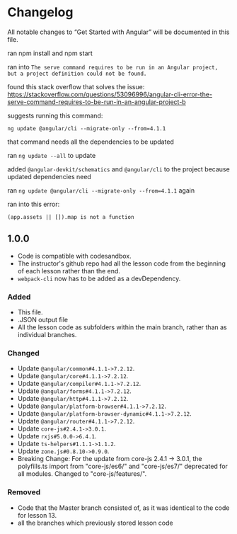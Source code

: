 # Changelog

All notable changes to “Get Started with Angular” will be documented in this file.

ran npm install and npm start

ran into `The serve command requires to be run in an Angular project, but a project definition could not be found.`

found this stack overflow that solves the issue: https://stackoverflow.com/questions/53096996/angular-cli-error-the-serve-command-requires-to-be-run-in-an-angular-project-b

suggests running this command:

`ng update @angular/cli --migrate-only --from=4.1.1`

that command needs all the dependencies to be updated

ran `ng update --all` to update

added `@angular-devkit/schematics` and `@angular/cli` to the project because updated dependencies need

ran `ng update @angular/cli --migrate-only --from=4.1.1` again

ran into this error:
```
(app.assets || []).map is not a function
```





## 1.0.0
- Code is compatible with codesandbox.
- The instructor's github repo had all the lesson code from the beginning of each lesson rather than the end.
- `webpack-cli` now has to be added as a devDependency.

### Added

- This file.
- .JSON output file
- All the lesson code as subfolders within the main branch, rather than as individual branches.

### Changed

- Update `@angular/common#4.1.1->7.2.12`.
- Update `@angular/core#4.1.1->7.2.12`.
- Update `@angular/compiler#4.1.1->7.2.12`.
- Update `@angular/forms#4.1.1->7.2.12`.
- Update `@angular/http#4.1.1->7.2.12`.
- Update `@angular/platform-browser#4.1.1->7.2.12`.
- Update `@angular/platform-browser-dynamic#4.1.1->7.2.12`.
- Update `@angular/router#4.1.1->7.2.12`.
- Update `core-js#2.4.1->3.0.1`.
- Update `rxjs#5.0.0->6.4.1`.
- Update `ts-helpers#1.1.1->1.1.2`.
- Update `zone.js#0.8.10->0.9.0`.
- Breaking Change: For the update from core-js 2.4.1 -> 3.0.1, the polyfills.ts import from "core-js/es6/" and "core-js/es7/" deprecated for all modules. Changed to "core-js/features/".

### Removed
- Code that the Master branch consisted of, as it was identical to the code for lesson 13.
- all the branches which previously stored lesson code

